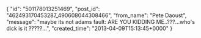  {
   "id": "501178013251469",
   "post_id": "462493170453287_490608044308466",
   "from_name": "Pete Daoust",
   "message": "maybe its not adams fault: ARE YOU KIDDING ME..???...who's dick is it ?????...",
   "created_time": "2013-04-09T15:13:45+0000"
 }
